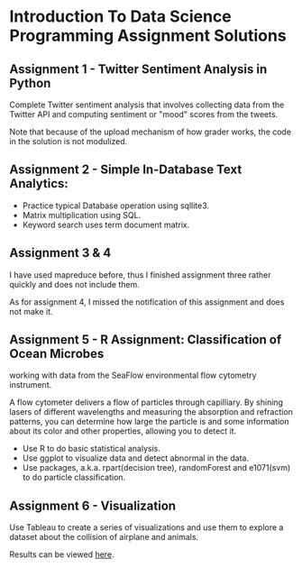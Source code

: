 # Introduction To Data Science Programming Assignment Solutions

## Assignment 1 - Twitter Sentiment Analysis in Python

Complete Twitter sentiment analysis that involves collecting data from the
Twitter API and computing sentiment or "mood" scores from the tweets.

Note that because of the upload mechanism of how grader works, the code in the
solution is not modulized.

## Assignment 2 - Simple In-Database Text Analytics:

* Practice typical Database operation using sqllite3.
* Matrix multiplication using SQL.
* Keyword search uses term document matrix.

## Assignment 3 & 4

I have used mapreduce before, thus I finished assignment three rather quickly
and does not include them.

As for assignment 4, I missed the notification of this assignment and does not
make it.

## Assignment 5 - R Assignment: Classification of Ocean Microbes

working with data from the SeaFlow environmental flow cytometry instrument.

A flow cytometer delivers a flow of particles through capilliary. By shining
lasers of different wavelengths and measuring the absorption and refraction
patterns, you can determine how large the particle is and some information about
its color and other properties, allowing you to detect it.

* Use R to do basic statistical analysis.
* Use ggplot to visualize data and detect abnormal in the data.
* Use packages, a.k.a. rpart(decision tree), randomForest and e1071(svm) to do
  particle classification.

## Assignment 6 - Visualization

Use Tableau to create a series of visualizations and use them to explore a
dataset about the collision of airplane and animals.

Results can be viewed [here](https://public.tableausoftware.com/profile/shawnleezx#!/vizhome/WhichAirplaneModeDeservesAttentionattime/6_CustomDashboard).
